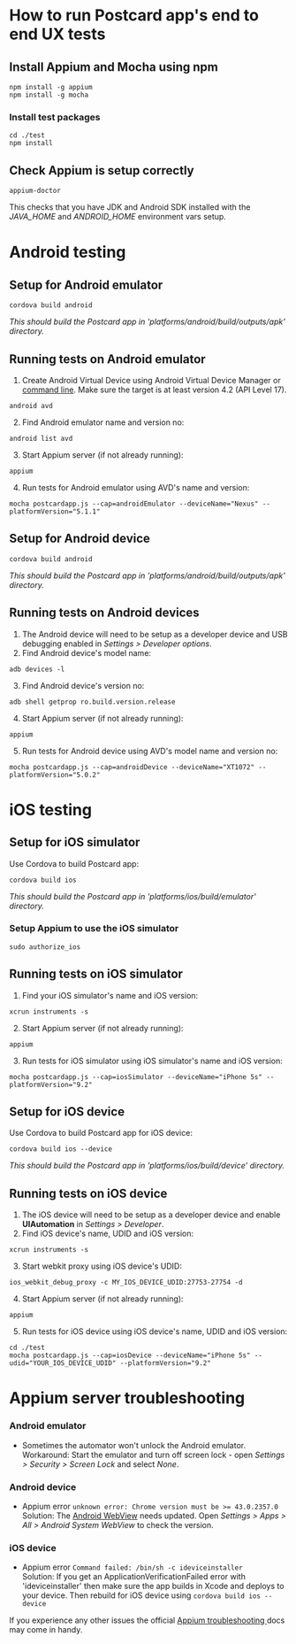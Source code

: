 # How to run Postcard app's end to end UX tests

## Install Appium and Mocha using npm
```
npm install -g appium
npm install -g mocha
```  
### Install test packages
```
cd ./test
npm install
```

## Check Appium is setup correctly
```
appium-doctor
```  
This checks that you have JDK and Android SDK installed with the *JAVA_HOME* and *ANDROID_HOME* environment vars setup.

# Android testing
## Setup for Android emulator
```
cordova build android
```  
*This should build the Postcard app in 'platforms/android/build/outputs/apk' directory.*  

## Running tests on Android emulator

1. Create Android Virtual Device using Android Virtual Device Manager or [command line](http://developer.android.com/tools/devices/managing-avds-cmdline.html). Make sure the target is at least version 4.2 (API Level 17).  
```
android avd
```  
2. Find Android emulator name and version no:  
```
android list avd
```  
3. Start Appium server (if not already running):  
```
appium
```  
4. Run tests for Android emulator using AVD's name and version:  
```
mocha postcardapp.js --cap=androidEmulator --deviceName="Nexus" --platformVersion="5.1.1"
```  

## Setup for Android device
```
cordova build android
```  
*This should build the Postcard app in 'platforms/android/build/outputs/apk' directory.*  

## Running tests on Android devices
1. The Android device will need to be setup as a developer device and USB debugging enabled in *Settings > Developer options*.  
2. Find Android device's model name:  
```
adb devices -l
```  
3. Find Android device's version no:  
```
adb shell getprop ro.build.version.release
```  
4. Start Appium server (if not already running):  
```  
appium
```  
5. Run tests for Android device using AVD's model name and version no:  
```
mocha postcardapp.js --cap=androidDevice --deviceName="XT1072" --platformVersion="5.0.2"
```  

# iOS testing
## Setup for iOS simulator
Use Cordova to build Postcard app:  
```
cordova build ios
```  
*This should build the Postcard app in 'platforms/ios/build/emulator' directory.*

### Setup Appium to use the iOS simulator
```
sudo authorize_ios
```

## Running tests on iOS simulator
1. Find your iOS simulator's name and iOS version:  
```
xcrun instruments -s
```
2. Start Appium server (if not already running):  
```
appium
```
3. Run tests for iOS simulator using iOS simulator's name and iOS version:  
```
mocha postcardapp.js --cap=iosSimulator --deviceName="iPhone 5s" --platformVersion="9.2"
```

## Setup for iOS device
Use Cordova to build Postcard app for iOS device:  
```
cordova build ios --device
```  
*This should build the Postcard app in 'platforms/ios/build/device' directory.*  

## Running tests on iOS device
1. The iOS device will need to be setup as a developer device and enable **UIAutomation** in *Settings > Developer*.  
2. Find iOS device's name, UDID and iOS version:  
```
xcrun instruments -s
```
3. Start webkit proxy using iOS device's UDID:  
```
ios_webkit_debug_proxy -c MY_IOS_DEVICE_UDID:27753-27754 -d
```
4. Start Appium server (if not already running):  
```
appium
```
5. Run tests for iOS device using iOS device's name, UDID and iOS version:  
```
cd ./test
mocha postcardapp.js --cap=iosDevice --deviceName="iPhone 5s" --udid="YOUR_IOS_DEVICE_UDID" --platformVersion="9.2"
```

# Appium server troubleshooting

### Android emulator
- Sometimes the automator won't unlock the Android emulator.  
Workaround: Start the emulator and turn off screen lock - open *Settings > Security > Screen Lock* and select *None*.

### Android device
- Appium error `unknown error: Chrome version must be >= 43.0.2357.0`  
Solution: The [Android WebView]( https://play.google.com/store/apps/details?id=com.google.android.webview) needs updated. Open *Settings > Apps > All > Android System WebView* to check the version.

### iOS device
- Appium error `Command failed: /bin/sh -c ideviceinstaller`  
Solution: If you get an ApplicationVerificationFailed error with 'ideviceinstaller' then make sure the app builds in Xcode and deploys to your device. Then rebuild for iOS device using `cordova build ios --device`

If you experience any other issues the official [Appium troubleshooting ](http://appium.io/slate/en/1.4/?javascript#troubleshooting-appium) docs may come in handy.

